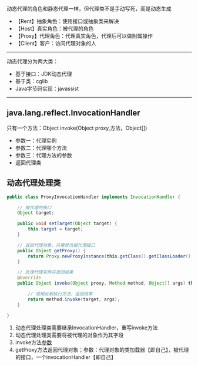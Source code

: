 动态代理的角色和静态代理一样，但代理类不是手动写死，而是动态生成

- 【Rent】抽象角色：使用接口或抽象类来解决
- 【Host】真实角色：被代理的角色
- 【Proxy】代理角色：代理真实角色，代理后可以做附属操作
- 【Client】客户：访问代理对象的人
<hr>

动态代理分为两大类：

- 基于接口：JDK动态代理
- 基于类：cglib
- Java字节码实现：javassist

<hr>

## java.lang.reflect.InvocationHandler

只有一个方法：Object invoke(Object proxy,方法，Object[])

- 参数一：代理实例
- 参数二：代理哪个方法
- 参数三：代理方法的参数
- 返回代理类

## 动态代理处理类
```java
public class ProxyInvocationHandler implements InvocationHandler {

    // 被代理的接口
    Object target;

    public void setTarget(Object target) {
        this.target = target;
    }

    // 返回代理对象，只需修改被代理接口
    public Object getProxy() {
        return Proxy.newProxyInstance(this.getClass().getClassLoader(), target.getClass().getInterfaces(), this);
    }

    // 处理代理实例并返回结果
    @Override
    public Object invoke(Object proxy, Method method, Object[] args) throws Throwable {

        // 使用反射执行方法，返回结果
        return method.invoke(target, args);
    }

}
```

1. 动态代理处理类需要继承InvocationHandler，重写invoke方法
2. 动态代理处理类需要将被代理的对象作为其字段
3. invoke方法[参数](#javalangreflectinvocationhandler)
4. getProxy方法返回代理对象；参数：代理对象的类加载器【即自己】，被代理的接口，一个invocationHandler【即自己】
